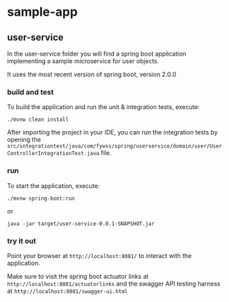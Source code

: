 # sample-app

## user-service

In the user-service folder you will find a spring boot application implementing a sample microservice for user objects.

It uses the most recent version of spring boot, version 2.0.0

### build and test

To build the application and run the unit & integration tests, execute:
```
./mvnw clean install
```
After importing the project in your IDE, you can run the integration tests by opening the ``src/integrationtest/java/com/fywss/spring/userservice/domain/user/UserControllerIntegrationTest.java`` file.

### run

To start the application, execute:

```
./mvnw spring-boot:run
```

or

```
java -jar target/user-service-0.0.1-SNAPSHOT.jar
```

### try it out

Point your browser at ``http://localhost:8081/`` to interact with the application.

Make sure to visit the spring boot actuator links at ``http://localhost:8081/actuatorlinks`` and the swagger API testing harness at ``http://localhost:8081/swagger-ui.html``
